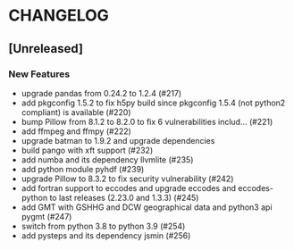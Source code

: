 # CHANGELOG

## [Unreleased]

### New Features

- upgrade pandas from 0.24.2 to 1.2.4 (#217)
- add pkgconfig 1.5.2 to fix h5py build since pkgconfig 1.5.4 (not python2 compliant) is available (#220)
- bump Pillow from 8.1.2 to 8.2.0 to fix 6 vulnerabilities includ… (#221)
- add ffmpeg and ffmpy (#222)
- upgrade batman to 1.9.2 and upgrade dependencies
- build pango with xft support (#232)
- add numba and its dependency llvmlite  (#235)
- add python module pyhdf (#239)
- upgrade Pillow to 8.3.2 to fix security vulnerability (#242)
- add fortran support to eccodes and upgrade eccodes and eccodes-python to last releases (2.23.0 and 1.3.3) (#245)
- add GMT with GSHHG and DCW geographical data and python3 api pygmt (#247)
- switch from python 3.8 to python 3.9 (#254)
- add pysteps and its dependency jsmin (#256)


